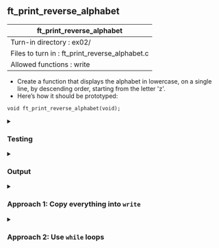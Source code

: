 ## ft_print_reverse_alphabet

|               ft_print_reverse_alphabet        |
|---------------------------------|
| Turn-in directory : ex02/       |
| Files to turn in : ft_print_reverse_alphabet.c |
| Allowed functions : write       |

- Create a function that displays the alphabet in lowercase, on a single line, by
descending order, starting from the letter 'z'.
- Here’s how it should be prototyped:
```
void ft_print_reverse_alphabet(void);
```

<details>
<summary><h3>Testing</h3></summary>
<pre><code>int	main(void)
{
	ft_print_reverse_alphabet();
	return (0);
}
</pre></code>

See [testing file](main.c)
</details>

<details>
<summary><h3>Output</h3></summary>
<pre><code>zyxwvutsrqponmlkjihgfedcba</code></pre>
</details>

<details>
<summary><h3><b>Approach 1: Copy everything into <code>write</code></b></h3></summary>
This <a href=ft_print_reverse_alphabet_v1.c>approach</a> simply puts everything that needs to be written into a single <code>write</code> command. It completes the task with very few lines. Just make sure the text is copied correctly and the number of characters to be printed correctly calibrated. 
</details>


<details>
<summary><h3><b>Approach 2: Use <code>while</code> loops</b></h3></summary>
This <a href=ft_print_reverse_alphabet_v2.c>approach</a> uses <code>while</code> loops (and more lines of code) to achieve the same. This time, the loop uses decrement to achieve descending order and the condition in the <code>while</code> loop will need to be adapted accordingly

We can also use ASCII values in the code
<pre><code>...
x = 122;
while (x >= 97)
...</code></pre>
</details>
